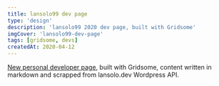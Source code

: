 ```yaml
---
title: lansolo99 dev page
type: 'design'
description: 'lansolo99 2020 dev page, built with Gridsome'
imgCover: 'lansolo99-dev-page'
tags: [gridsome, devs]
createdAt: 2020-04-12
---
```


[New personal developer page](https://lansolo99.netlify.com/), built with Gridsome, content written in markdown and scrapped from lansolo.dev Wordpress API. 